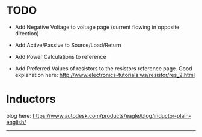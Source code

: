 # TODO

 * Add Negative Voltage to voltage page (current flowing in opposite direction)
 * Add Active/Passive to Source/Load/Return

 * Add Power Calculations to reference

 * Add Preferred Values of resistors to the resistors reference page. Good explanation here: http://www.electronics-tutorials.ws/resistor/res_2.html


# Inductors
blog here: https://www.autodesk.com/products/eagle/blog/inductor-plain-english/

---